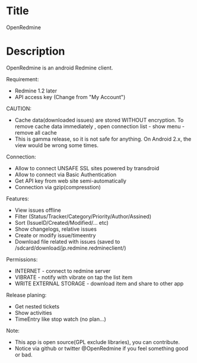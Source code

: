 Title
===========
OpenRedmine

Description
==========
OpenRedmine is an android Redmine client.

Requirement:
* Redmine 1.2 later
* API access key (Change from "My Account")

CAUTION:
* Cache data(downloaded issues) are stored WITHOUT encryption. To remove cache data immediately , open connection list - show menu - remove all cache 
* This is gamma release, so it is not safe for anything. On Android 2.x, the view would be wrong some times.

Connection:
* Allow to connect UNSAFE SSL sites powered by transdroid
* Allow to connect via Basic Authentication
* Get API key from web site semi-automatically
* Connection via gzip(compresstion)

Features:
* View issues offline
* Filter (Status/Tracker/Category/Priority/Author/Assined)
* Sort (IssueID/Created/Modified/... etc)
* Show changelogs, relative issues
* Create or modify issue/timeentry
* Download file related with issues (saved to /sdcard/download/jp.redmine.redmineclient/)

Permissions:
* INTERNET - connect to redmine server
* VIBRATE - notify with vibrate on tap the list item
* WRITE EXTERNAL STORAGE - download item and share to other app

Release planing:
* Get nested tickets
* Show activities
* TimeEntry like stop watch (no plan...)

Note:
* This app is open source(GPL exclude libraries), you can contribute.
* Notice via github or twitter @OpenRedmine if you feel something good or bad.